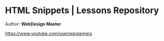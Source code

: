 <h1>HTML Snippets | Lessons Repository</h1>
<p>Author: <strong>WebDesign Master</strong></p>
<p><a href="https://www.youtube.com/user/agragregra" target="_blank">https://www.youtube.com/user/agragregra</a></p>
